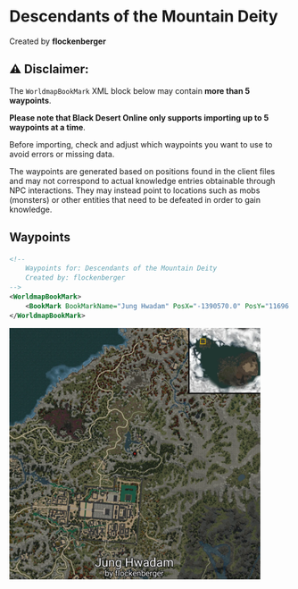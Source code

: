# Descendants of the Mountain Deity
Created by **flockenberger**

## ⚠️ Disclaimer:
The `WorldmapBookMark` XML block below may contain **more than 5 waypoints**.

**Please note that Black Desert Online only supports importing up to 5 waypoints at a time**.

Before importing, check and adjust which waypoints you want to use to avoid errors or missing data.

The waypoints are generated based on positions found in the client files and may not correspond to actual knowledge entries obtainable through NPC interactions.
They may instead point to locations such as mobs (monsters) or other entities that need to be defeated in order to gain knowledge.

## Waypoints
```xml
<!--
    Waypoints for: Descendants of the Mountain Deity
    Created by: flockenberger
-->
<WorldmapBookMark>
    <BookMark BookMarkName="Jung Hwadam" PosX="-1390570.0" PosY="11696.5" PosZ="1389950.0" />
</WorldmapBookMark>
```

<img src="./Descendants of the Mountain Deity_Jung Hwadam_Preview.webp" width="450"/> 